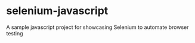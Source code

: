 # selenium-javascript
A sample javascript project for showcasing Selenium to automate browser testing
